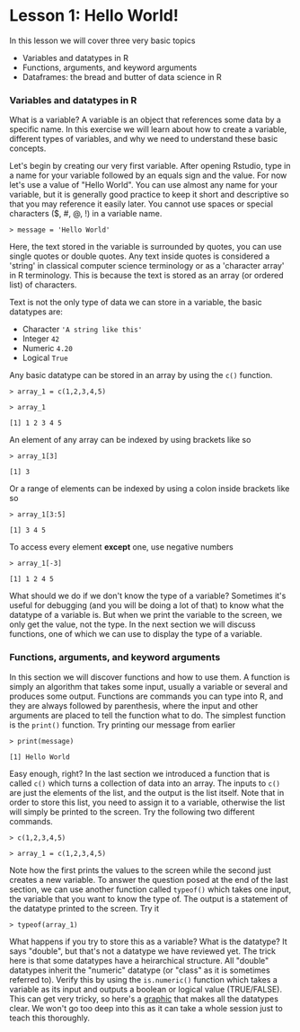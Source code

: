 # Lesson 1: Hello World!

In this lesson we will cover three very basic topics
* Variables and datatypes in R
* Functions, arguments, and keyword arguments
* Dataframes: the bread and butter of data science in R

### Variables and datatypes in R
What is a variable? A variable is an object that references some data by a specific name. In this exercise we will learn about how to create a variable, different types of variables, and why we need to understand these basic concepts.

Let's begin by creating our very first variable. After opening Rstudio, type in a name for your variable followed by an equals sign and the value. For now let's use a value of "Hello World". You can use almost any name for your variable, but it is generally good practice to keep it short and descriptive so that you may reference it easily later. You cannot use spaces or special characters ($, #, @, !) in a variable name.

`> message = 'Hello World'`

Here, the text stored in the variable is surrounded by quotes, you can use single quotes or double quotes. Any text inside quotes is considered a 'string' in classical computer science terminology or as a 'character array' in R terminology. This is because the text is stored as an array (or ordered list) of characters. 

Text is not the only type of data we can store in a variable, the basic datatypes are:
* Character `'A string like this'`
* Integer `42`
* Numeric `4.20`
* Logical `True`

Any basic datatype can be stored in an array by using the `c()` function.

`> array_1 = c(1,2,3,4,5)`

`> array_1`

`[1] 1 2 3 4 5`

An element of any array can be indexed by using brackets like so

`> array_1[3]`

`[1] 3`

Or a range of elements can be indexed by using a colon inside brackets like so

`> array_1[3:5]` 

`[1] 3 4 5`

To access every element **except** one, use negative numbers

`> array_1[-3]`

`[1] 1 2 4 5`

What should we do if we don't know the type of a variable? Sometimes it's useful for debugging (and you will be doing a lot of that) to know what the datatype of a variable is. But when we print the variable to the screen, we only get the value, not the type. In the next section we will discuss functions, one of which we can use to display the type of a variable.

### Functions, arguments, and keyword arguments

In this section we will discover functions and how to use them. A function is simply an algorithm that takes some input, usually a variable or several and produces some output. Functions are commands you can type into R, and they are always followed by parenthesis, where the input and other arguments are placed to tell the function what to do. The simplest function is the `print()` function. Try printing our message from earlier

`> print(message)`

`[1] Hello World`

Easy enough, right? In the last section we introduced a function that is called `c()` which turns a collection of data into an array. The inputs to `c()` are just the elements of the list, and the output is the list itself. Note that in order to store this list, you need to assign it to a variable, otherwise the list will simply be printed to the screen. Try the following two different commands.

`> c(1,2,3,4,5)`

`> array_1 = c(1,2,3,4,5)`

Note how the first prints the values to the screen while the second just creates a new variable. To answer the question posed at the end of the last section, we can use another function called `typeof()` which takes one input, the variable that you want to know the type of. The output is a statement of the datatype printed to the screen. Try it

`> typeof(array_1)`

What happens if you try to store this as a variable? What is the datatype? It says "double", but that's not a datatype we have reviewed yet. The trick here is that some datatypes have a heirarchical structure. All "double" datatypes inherit the "numeric" datatype (or "class" as it is sometimes referred to). Verify this by using the `is.numeric()` function which takes a variable as its input and outputs a boolean or logical value (TRUE/FALSE). This can get very tricky, so here's a [graphic]() that makes all the datatypes clear. We won't go too deep into this as it can take a whole session just to teach this thoroughly.




